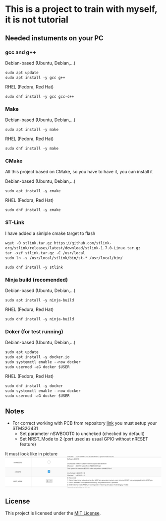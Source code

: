# This is a project to train with myself, it is not tutorial

## Needed instuments on your PC

### gcc and g++

Debian-based (Ubuntu, Debian,...) 
```
sudo apt update
sudo apt install -y gcc g++
```
RHEL (Fedora, Red Hat)
```
sudo dnf install -y gcc gcc-c++
```
### Make

Debian-based (Ubuntu, Debian,...)  
```
sudo apt install -y make
```
RHEL (Fedora, Red Hat)
```
sudo dnf install -y make
```

### CMake
All this project based on CMake, so you have to have it, you can install it 

Debian-based (Ubuntu, Debian,...)  
```
sudo apt install -y cmake
```
RHEL (Fedora, Red Hat)
```
sudo dnf install -y cmake
```

### ST-Link

I have added a simlple cmake target to flash 

```
wget -O stlink.tar.gz https://github.com/stlink-org/stlink/releases/latest/download/stlink-1.7.0-Linux.tar.gz
tar -xzf stlink.tar.gz -C /usr/local
sudo ln -s /usr/local/stlink/bin/st-* /usr/local/bin/
```

```
sudo dnf install -y stlink
```

### Ninja build (recomended)

Debian-based (Ubuntu, Debian,...)  
```
sudo apt install -y ninja-build
```
RHEL (Fedora, Red Hat)
```
sudo dnf install -y ninja-build
```

### Doker (for test running)

Debian-based (Ubuntu, Debian,...)  
```
sudo apt update
sudo apt install -y docker.io
sudo systemctl enable --now docker
sudo usermod -aG docker $USER
```
RHEL (Fedora, Red Hat)
```
sudo dnf install -y docker
sudo systemctl enable --now docker
sudo usermod -aG docker $USER
```

## Notes

* For correct working with PCB from repository [link]( https://oshwlab.com/parasolka_jeck/rc_car_controller) you must setup your STM32G431
    * Set parameter nSWBOOT0 to uncheked (checked by default)
    * Set NRST_Mode to 2 (port used as usual GPIO without nRESET feature)

It must look like in picture ![In this place must be picture but something went wrong](UserConfigurationSTM.png)


## License
This project is licensed under the [MIT License](LICENSE).